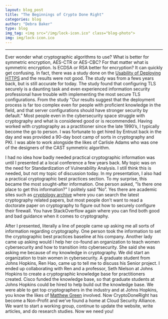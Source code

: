 ```yaml
---
layout: blog_post
title: "The Beginnings of Crypto Done Right"
categories: blog
author: "Debra Baker"
type: blog
img_tag: <img src="/img/lock-icon.ico" class="blog-photo">
img: img/lock-icon.ico
---
```


<hr />

Ever wonder what cryptographic algorithms to use? What is better for symmetric encryption, AES-CTR or AES-CBC? For that matter what is symmetric encryption. Is ECDSA or RSA better for encryption? It can quickly get confusing. In fact, there was a study done on the <a href="https://www.usenix.org/system/files/conference/usenixsecurity17/sec17-krombholz.pdf">Usability of Deploying HTTPS</a> and the results were not good. The study was from a fews years back, but is still accurate for today. The study found that configuring TLS securely is a daunting task and even experienced information security professional have trouble with implementing the most secure TLS configurations. From the study &quot;Our results suggest that the deployment process is far too complex even for people with proficient knowledge in the field, and that server configurations should have stronger security by default.&quot; Most people even in the cybersecurity space struggle with cryptography and what is considered good or is recommended. Having worked with cryptography as a practitioner since the late 1990’s, I typically become the go to person. I was fortunate to get hired by Entrust back in the day and was provided a 90-day boot camp of sorts in cryptography and PKI. I was able to work alongside the likes of Carlisle Adams who was one of the designers of the CAST symmetric algorithm.

I had no idea how badly needed practical cryptographic information was until I presented at a local conference a few years back. My topic was on the need for Standardization of Vulnerability Analysis. I still think this is needed, but not my topic of discussion today. In my presentation, I also had a practical cryptographic best practices section. To my surprise, this became the most sought-after information. One person asked, &quot;Is there one place to get this information?&quot; I politely said “No”. Yes there are academic sites such as <a href="https://eprint.iacr.org/">cryptology archive</a> where you can search the latest cryptography related papers, but most people don’t want to read a doctorate paper on cryptography to figure out how to securely configure their firewall. You have StackOverflow again where you can find both good and bad guidance when it comes to cryptography.

After I presented, literally a line of people came up asking me all sorts of information regarding cryptography. One person took the information to set the cryptographic best practices baseline at his company. Another lady came up asking would I help her co-found an organization to teach women cybersecurity and how to transition into cybersecurity. She said she was asking me because of my knowledge in cryptography. We did start an organization to train women in cybersecurity. A graduate student from Johns Hopkins, Ren Hao, came up to tell me to discuss his Senior project. I ended up collaborating with Ren and a professor, Seth Nielson at Johns Hopkins to create a cryptographic knowledge base for practitioners created. Cisco funded the knowledge base, so that graduate students at Johns Hopkins could be hired to help build out the knowledge base. We were able to get top cryptographers in the industry and at Johns Hopkins, you know the likes of <a href="https://isi.jhu.edu/~mgreen/">Matthew Green</a> involved. Now CryptoDoneRight has become a Non-Profit and we’ve found a home at Cloud Security Alliance. We want to start a working group, continue to update the website, write articles, and do research studies. Now we need you!
